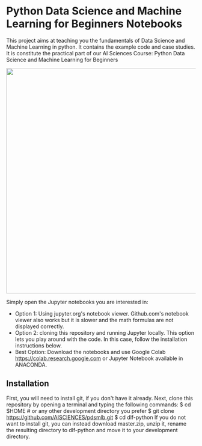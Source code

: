 # Python Data Science and Machine Learning for Beginners Notebooks
This project aims at teaching you the fundamentals of Data Science and Machine Learning in python. It contains the example code and case studies. It is constitute the practical part of our AI Sciences Course: Python Data Science and Machine Learning for Beginners

<img src="Course_Python Data Science and Machine learning for Beginners.png" width="600">

Simply open the Jupyter notebooks you are interested in:
* Option 1: Using jupyter.org's notebook viewer. Github.com's notebook viewer also works but it is slower and the math formulas are not displayed correctly.
* Option 2: cloning this repository and running Jupyter locally. This option lets you play around with the code. In this case, follow the installation instructions below.
* Best Option: Download the notebooks and use Google Colab https://colab.research.google.com or Jupyter Notebook available in ANACONDA.

## Installation
First, you will need to install git, if you don't have it already.
Next, clone this repository by opening a terminal and typing the following commands:
$ cd $HOME  # or any other development directory you prefer 
$ git clone https://github.com/AISCIENCES/pdsmlb.git 
$ cd dlf-python 
If you do not want to install git, you can instead download master.zip, unzip it, rename the resulting directory to dlf-python and move it to your development directory.


